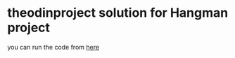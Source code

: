 # theodinproject solution for Hangman project

you can run the code from [here](https://replit.com/@zakizaki27/Hangman)
